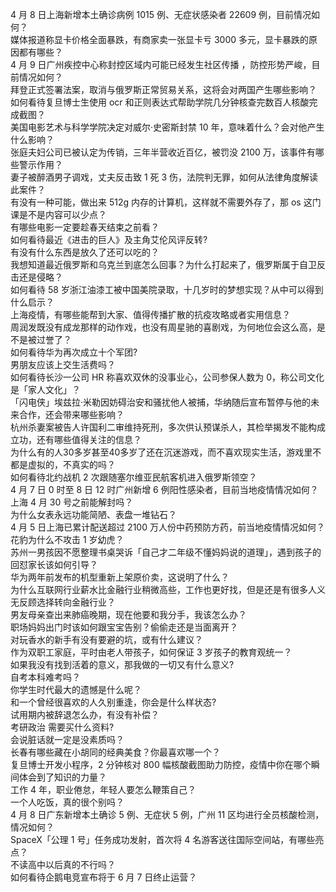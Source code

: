 4 月 8 日上海新增本土确诊病例 1015 例、无症状感染者 22609 例，目前情况如何？  
媒体报道称显卡价格全面暴跌，有商家卖一张显卡亏 3000 多元，显卡暴跌的原因都有哪些？  
4 月 9 日广州疾控中心称封控区域内可能已经发生社区传播 ，防控形势严峻，目前情况如何？  
拜登正式签署法案，取消与俄罗斯正常贸易关系，这将会对两国产生哪些影响？  
如何看待复旦博士生使用 ocr 和正则表达式帮助学院几分钟核查完数百人核酸完成截图？  
美国电影艺术与科学学院决定对威尔·史密斯封禁 10 年，意味着什么？会对他产生什么影响？  
张庭夫妇公司已被认定为传销，三年半营收近百亿，被罚没 2100 万，该事件有哪些警示作用？  
妻子被醉酒男子调戏，丈夫反击致 1 死 3 伤，法院判无罪，如何从法律角度解读此案件？  
有没有一种可能，做出来 512g 内存的计算机，这样就不需要外存了，那 os 这门课是不是内容可以少点？  
有哪些电影一定要趁春天结束之前看？  
如何看待最近《进击的巨人》及主角艾伦风评反转?  
有没有什么东西是放久了还可以吃的？  
我想知道最近俄罗斯和乌克兰到底怎么回事？为什么打起来了，俄罗斯属于自卫反击还是侵略？  
如何看待 58 岁浙江油漆工被中国美院录取，十几岁时的梦想实现？从中可以得到什么启示？  
上海疫情，有哪些能帮到大家、值得传播扩散的抗疫攻略或者实用信息？  
周润发既没有成龙那样的动作戏，也没有周星驰的喜剧戏，为何地位会这么高，是不是被过誉了？  
如何看待华为再次成立十个军团?  
男朋友应该上交生活费吗？  
如何看待长沙一公司 HR 称喜欢双休的没事业心，公司参保人数为 0，称公司文化是「家人文化」？  
「闪电侠」埃兹拉·米勒因妨碍治安和骚扰他人被捕，华纳随后宣布暂停与他的未来合作，还会带来哪些影响？  
杭州杀妻案被告人许国利二审维持死刑，多次供认预谋杀人，其检举揭发不能构成立功，还有哪些值得关注的信息？  
为什么有的人30多岁甚至40多岁了还在沉迷游戏，而不喜欢现实生活，游戏里不都是虚拟的，不真实的吗？  
如何看待北约战机 2 次跟随塞尔维亚民航客机进入俄罗斯领空？  
4 月 7 日 0 时至 8 日 12 时广州新增 6 例阳性感染者，目前当地疫情情况如何？  
上海 4 月 30 号之前能解封吗？  
为什么女表永远功能简陋、表盘一堆钻石？  
4 月 5 日上海已累计配送超过 2100 万人份中药预防方药，前当地疫情情况如何？  
花豹为什么不攻击 1 岁幼虎？  
苏州一男孩因不愿整理书桌哭诉「自己才二年级不懂妈妈说的道理」，遇到孩子的回怼家长该如何引导？  
华为两年前发布的机型重新上架原价卖，这说明了什么？  
为什么互联网行业薪水比金融行业稍微高些，工作也更好找，但是还是有很多人义无反顾选择转向金融行业？  
男友母亲查出来肺癌晚期，现在他要和我分手，我该怎么办？  
职场妈妈出门时该如何跟宝宝告别？偷偷走还是当面离开？  
对玩香水的新手有没有要避的坑，或有什么建议？  
作为双职工家庭，平时由老人带孩子，如何保证 3 岁孩子的教育观统一？  
如果我没有找到活着的意义，那我做的一切又有什么意义?  
自考本科难考吗？  
你学生时代最大的遗憾是什么呢？  
和一个曾经很喜欢的人久别重逢，你会是什么样状态?  
试用期内被辞退怎么办，有没有补偿？  
考研政治 需要买什么资料?  
会说脏话就一定是没素质吗？  
长春有哪些藏在小胡同的经典美食？你最喜欢哪一个？  
复旦博士开发小程序，2 分钟核对 800 幅核酸截图助力防控，疫情中你在哪个瞬间体会到了知识的力量？  
工作 4 年，职业倦怠，年轻人要怎么鞭策自己？  
一个人吃饭，真的很个别吗？  
4 月 8 日广东新增本土确诊 5 例、无症状 5 例，广州 11 区均进行全员核酸检测，情况如何？  
SpaceX「公理 1 号」任务成功发射，首次将 4 名游客送往国际空间站，有哪些亮点？  
不读高中以后真的不行吗？  
如何看待企鹅电竞宣布将于 6 月 7 日终止运营？  
